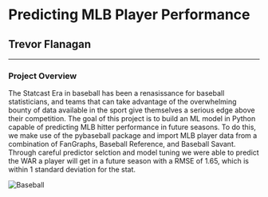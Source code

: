 # Predicting MLB Player Performance
## Trevor Flanagan
***
### Project Overview
The Statcast Era in baseball has been a renasissance for baseball statisticians, and teams that can take advantage of the overwhelming bounty of data available in the sport give themselves a serious edge above their competition. The goal of this project is to build an ML model in Python capable of predicting MLB hitter performance in future seasons. To do this, we make use of the pybaseball package and import MLB player data from a combination of FanGraphs, Baseball Reference, and Baseball Savant. Through careful predictor selction and model tuning we were able to predict the WAR a player will get in a future season with a RMSE of 1.65, which is within 1 standard deviation for the stat.

![Baseball](/Image/Baseball.png)

